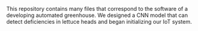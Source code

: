 This repository contains many files that correspond to the software of a developing automated greenhouse. We designed a CNN model that can detect deficiencies in lettuce heads and began initializing our IoT system.
